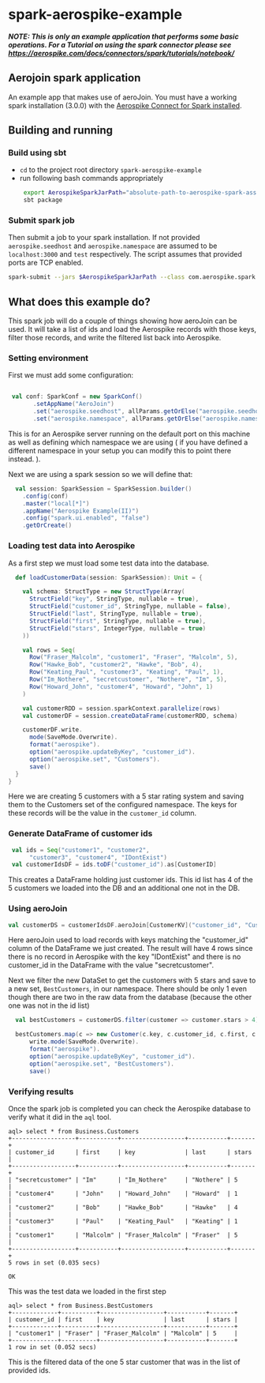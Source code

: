 # spark-aerospike-example

***NOTE: This is only an example application that performs some basic operations. For a Tutorial on using the spark connector please see https://aerospike.com/docs/connectors/spark/tutorials/notebook/***

## Aerojoin spark application
An example app that makes use of aeroJoin. You must have a working spark installation (3.0.0) with the [Aerospike Connect for Spark installed](https://www.aerospike.com/enterprise/download/connectors/aerospike-spark/notes.html).

## Building and running

### Build using sbt
  - `cd` to the project root directory  `spark-aerospike-example`
  - run following bash commands appropriately
     ``` bash
      export AerospikeSparkJarPath="absolute-path-to-aerospike-spark-assembly-3.0.1.jar"
      sbt package
    ``` 
 
### Submit spark job

Then submit a job to your spark installation. If not provided `aerospike.seedhost` and  `aerospike.namespace` are assumed to be 
`localhost:3000` and `test` respectively. The script assumes that provided ports are TCP enabled.  

```bash
spark-submit --jars $AerospikeSparkJarPath --class com.aerospike.spark.aeroJoinExample  target/scala-2.12/spark-aerojoin-example_2.12-1.0.jar   aerospike.seedhost IP:PORT aerospike.namespace test 
```

## What does this example do?

This spark job will do a couple of things showing how aeroJoin can be used. It will take a list of ids and load the 
Aerospike records with those keys, filter those records, and write the filtered list back into Aerospike.

### Setting environment

First we must add some configuration:

```scala

 val conf: SparkConf = new SparkConf()
       .setAppName("AeroJoin")
       .set("aerospike.seedhost", allParams.getOrElse("aerospike.seedhost","localhost:3000") )
       .set("aerospike.namespace", allParams.getOrElse("aerospike.namespace","test"))
```

This is for an Aerospike server running on the default port on this machine as well as defining which namespace we are using (
if you have defined a different namespace in your setup you can modify this to point there instead.
).

Next we are using a spark session so we will define that:

```scala
  val session: SparkSession = SparkSession.builder()
    .config(conf)
    .master("local[*]")
    .appName("Aerospike Example(II)")
    .config("spark.ui.enabled", "false")
    .getOrCreate()
```
### Loading test data into Aerospike
As a first step we must load some test data into the database.

```scala
  def loadCustomerData(session: SparkSession): Unit = {

    val schema: StructType = new StructType(Array(
      StructField("key", StringType, nullable = true),
      StructField("customer_id", StringType, nullable = false),
      StructField("last", StringType, nullable = true),
      StructField("first", StringType, nullable = true),
      StructField("stars", IntegerType, nullable = true)
    ))

    val rows = Seq(
      Row("Fraser_Malcolm", "customer1", "Fraser", "Malcolm", 5),
      Row("Hawke_Bob", "customer2", "Hawke", "Bob", 4),
      Row("Keating_Paul", "customer3", "Keating", "Paul", 1),
      Row("Im_Nothere", "secretcustomer", "Nothere", "Im", 5),
      Row("Howard_John", "customer4", "Howard", "John", 1)
    )

    val customerRDD = session.sparkContext.parallelize(rows)
    val customerDF = session.createDataFrame(customerRDD, schema)

    customerDF.write.
      mode(SaveMode.Overwrite).
      format("aerospike").
      option("aerospike.updateByKey", "customer_id").
      option("aerospike.set", "Customers").
      save()
  }
}
```

Here we are creating 5 customers with a 5 star rating system and saving them to the Customers set of the configured 
namespace. The keys for these records will be the value in the `customer_id` column.

### Generate DataFrame of customer ids

```scala
 val ids = Seq("customer1", "customer2",
      "customer3", "customer4", "IDontExist")
 val customerIdsDF = ids.toDF("customer_id").as[CustomerID]
```
This creates a DataFrame holding just customer ids. This id list has 4 of the 5 customers we loaded into the DB and
an additional one not in the DB.

### Using aeroJoin

```scala
val customerDS = customerIdsDF.aeroJoin[CustomerKV]("customer_id", "Customers")
``` 

Here aeroJoin used to load records with keys matching the "customer_id" column of the DataFrame 
we just created.
The result will have 4 rows since there is no record in Aerospike with the key "IDontExist" and there is no customer_id in 
the DataFrame with the value "secretcustomer".

Next we filter the new DataSet to get the customers with 5 stars and save to a new set, `BestCustomers`, in our namespace.
There should be only 1 even though there are two in the raw data from the database (because the other one was not in the id list)

```scala
  val bestCustomers = customerDS.filter(customer => customer.stars > 4)

  bestCustomers.map(c => new Customer(c.key, c.customer_id, c.first, c.last, c.stars)).toDF("key", "customer_id", "last", "first", "stars").
      write.mode(SaveMode.Overwrite).
      format("aerospike").
      option("aerospike.updateByKey", "customer_id").
      option("aerospike.set", "BestCustomers").
      save()
```

### Verifying results

Once the spark job is completed you can check the Aerospike database to verify what it did in the `aql` tool.

```
aql> select * from Business.Customers
+------------------+-----------+------------------+-----------+-------+
| customer_id      | first     | key              | last      | stars |
+------------------+-----------+------------------+-----------+-------+
| "secretcustomer" | "Im"      | "Im_Nothere"     | "Nothere" | 5     |
| "customer4"      | "John"    | "Howard_John"    | "Howard"  | 1     |
| "customer2"      | "Bob"     | "Hawke_Bob"      | "Hawke"   | 4     |
| "customer3"      | "Paul"    | "Keating_Paul"   | "Keating" | 1     |
| "customer1"      | "Malcolm" | "Fraser_Malcolm" | "Fraser"  | 5     |
+------------------+-----------+------------------+-----------+-------+
5 rows in set (0.035 secs)

OK
```

This was the test data we loaded in the first step

```
aql> select * from Business.BestCustomers
+-------------+----------+------------------+-----------+-------+
| customer_id | first    | key              | last      | stars |
+-------------+----------+------------------+-----------+-------+
| "customer1" | "Fraser" | "Fraser_Malcolm" | "Malcolm" | 5     |
+-------------+----------+------------------+-----------+-------+
1 row in set (0.052 secs)

```

This is the filtered data of the one 5 star customer that was in the list of provided ids.
